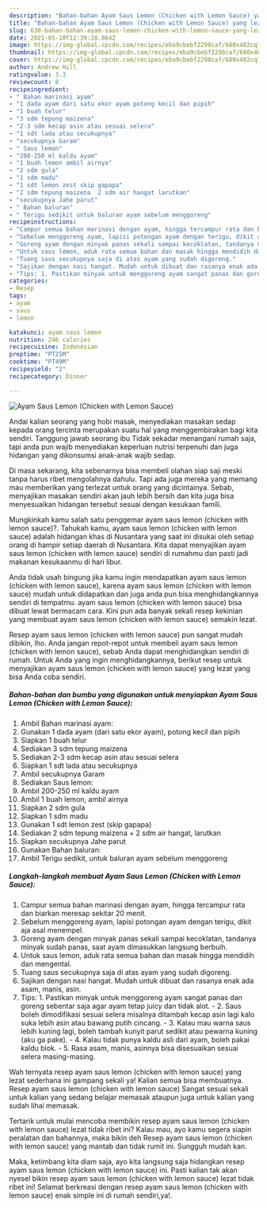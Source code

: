 ```yaml
---
description: "Bahan-bahan Ayam Saus Lemon (Chicken with Lemon Sauce) yang lezat dan Mudah Dibuat"
title: "Bahan-bahan Ayam Saus Lemon (Chicken with Lemon Sauce) yang lezat dan Mudah Dibuat"
slug: 630-bahan-bahan-ayam-saus-lemon-chicken-with-lemon-sauce-yang-lezat-dan-mudah-dibuat
date: 2021-05-10T12:39:28.864Z
image: https://img-global.cpcdn.com/recipes/eba9cbebf2298caf/680x482cq70/ayam-saus-lemon-chicken-with-lemon-sauce-foto-resep-utama.jpg
thumbnail: https://img-global.cpcdn.com/recipes/eba9cbebf2298caf/680x482cq70/ayam-saus-lemon-chicken-with-lemon-sauce-foto-resep-utama.jpg
cover: https://img-global.cpcdn.com/recipes/eba9cbebf2298caf/680x482cq70/ayam-saus-lemon-chicken-with-lemon-sauce-foto-resep-utama.jpg
author: Andrew Hill
ratingvalue: 3.3
reviewcount: 8
recipeingredient:
- " Bahan marinasi ayam"
- "1 dada ayam dari satu ekor ayam potong kecil dan pipih"
- "1 buah telur"
- "3 sdm tepung maizena"
- "2-3 sdm kecap asin atau sesuai selera"
- "1 sdt lada atau secukupnya"
- "secukupnya Garam"
- " Saus lemon"
- "200-250 ml kaldu ayam"
- "1 buah lemon ambil airnya"
- "2 sdm gula"
- "1 sdm madu"
- "1 sdt lemon zest skip gapapa"
- "2 sdm tepung maizena  2 sdm air hangat larutkan"
- "secukupnya Jahe parut"
- " Bahan baluran"
- " Terigu sedikit untuk baluran ayam sebelum menggoreng"
recipeinstructions:
- "Campur semua bahan marinasi dengan ayam, hingga tercampur rata dan biarkan meresap sekitar 20 menit."
- "Sebelum menggoreng ayam, lapisi potongan ayam dengan terigu, dikit aja asal menempel."
- "Goreng ayam dengan minyak panas sekali sampai kecoklatan, tandanya minyak sudah panas, saat ayam dimasukkan langsung berbuih."
- "Untuk saus lemon, aduk rata semua bahan dan masak hingga mendidih dan mengental."
- "Tuang saus secukupnya saja di atas ayam yang sudah digoreng."
- "Sajikan dengan nasi hangat. Mudah untuk dibuat dan rasanya enak ada asam, manis, asin."
- "Tips: 1. Pastikan minyak untuk menggoreng ayam sangat panas dan goreng sebentar saja agar ayam tetap juicy dan tidak alot. 2. Saus boleh dimodifikasi sesuai selera misalnya ditambah kecap asin lagi kalo suka lebih asin atau bawang putih cincang. 3. Kalau mau warna saus lebih kuning lagi, boleh tambah kunyit parut sedikit atau pewarna kuning (aku ga pake). 4. Kalau tidak punya kaldu asli dari ayam, boleh pakai kaldu blok. 5. Rasa asam, manis, asinnya bisa disesuaikan sesuai selera masing-masing."
categories:
- Resep
tags:
- ayam
- saus
- lemon

katakunci: ayam saus lemon 
nutrition: 246 calories
recipecuisine: Indonesian
preptime: "PT25M"
cooktime: "PT49M"
recipeyield: "2"
recipecategory: Dinner

---
```



![Ayam Saus Lemon (Chicken with Lemon Sauce)](https://img-global.cpcdn.com/recipes/eba9cbebf2298caf/680x482cq70/ayam-saus-lemon-chicken-with-lemon-sauce-foto-resep-utama.jpg)

Andai kalian seorang yang hobi masak, menyediakan masakan sedap kepada orang tercinta merupakan suatu hal yang menggembirakan bagi kita sendiri. Tanggung jawab seorang ibu Tidak sekadar menangani rumah saja, tapi anda pun wajib menyediakan keperluan nutrisi terpenuhi dan juga hidangan yang dikonsumsi anak-anak wajib sedap.

Di masa  sekarang, kita sebenarnya bisa membeli olahan siap saji meski tanpa harus ribet mengolahnya dahulu. Tapi ada juga mereka yang memang mau memberikan yang terlezat untuk orang yang dicintainya. Sebab, menyajikan masakan sendiri akan jauh lebih bersih dan kita juga bisa menyesuaikan hidangan tersebut sesuai dengan kesukaan famili. 



Mungkinkah kamu salah satu penggemar ayam saus lemon (chicken with lemon sauce)?. Tahukah kamu, ayam saus lemon (chicken with lemon sauce) adalah hidangan khas di Nusantara yang saat ini disukai oleh setiap orang di hampir setiap daerah di Nusantara. Kita dapat menyajikan ayam saus lemon (chicken with lemon sauce) sendiri di rumahmu dan pasti jadi makanan kesukaanmu di hari libur.

Anda tidak usah bingung jika kamu ingin mendapatkan ayam saus lemon (chicken with lemon sauce), karena ayam saus lemon (chicken with lemon sauce) mudah untuk didapatkan dan juga anda pun bisa menghidangkannya sendiri di tempatmu. ayam saus lemon (chicken with lemon sauce) bisa dibuat lewat bermacam cara. Kini pun ada banyak sekali resep kekinian yang membuat ayam saus lemon (chicken with lemon sauce) semakin lezat.

Resep ayam saus lemon (chicken with lemon sauce) pun sangat mudah dibikin, lho. Anda jangan repot-repot untuk membeli ayam saus lemon (chicken with lemon sauce), sebab Anda dapat menghidangkan sendiri di rumah. Untuk Anda yang ingin menghidangkannya, berikut resep untuk menyajikan ayam saus lemon (chicken with lemon sauce) yang lezat yang bisa Anda coba sendiri.

<!--inarticleads1-->

##### Bahan-bahan dan bumbu yang digunakan untuk menyiapkan Ayam Saus Lemon (Chicken with Lemon Sauce):

1. Ambil  Bahan marinasi ayam:
1. Gunakan 1 dada ayam (dari satu ekor ayam), potong kecil dan pipih
1. Siapkan 1 buah telur
1. Sediakan 3 sdm tepung maizena
1. Sediakan 2-3 sdm kecap asin atau sesuai selera
1. Siapkan 1 sdt lada atau secukupnya
1. Ambil secukupnya Garam
1. Sediakan  Saus lemon:
1. Ambil 200-250 ml kaldu ayam
1. Ambil 1 buah lemon, ambil airnya
1. Siapkan 2 sdm gula
1. Siapkan 1 sdm madu
1. Gunakan 1 sdt lemon zest (skip gapapa)
1. Sediakan 2 sdm tepung maizena + 2 sdm air hangat, larutkan
1. Siapkan secukupnya Jahe parut
1. Gunakan  Bahan baluran:
1. Ambil  Terigu sedikit, untuk baluran ayam sebelum menggoreng




<!--inarticleads2-->

##### Langkah-langkah membuat Ayam Saus Lemon (Chicken with Lemon Sauce):

1. Campur semua bahan marinasi dengan ayam, hingga tercampur rata dan biarkan meresap sekitar 20 menit.
1. Sebelum menggoreng ayam, lapisi potongan ayam dengan terigu, dikit aja asal menempel.
1. Goreng ayam dengan minyak panas sekali sampai kecoklatan, tandanya minyak sudah panas, saat ayam dimasukkan langsung berbuih.
1. Untuk saus lemon, aduk rata semua bahan dan masak hingga mendidih dan mengental.
1. Tuang saus secukupnya saja di atas ayam yang sudah digoreng.
1. Sajikan dengan nasi hangat. Mudah untuk dibuat dan rasanya enak ada asam, manis, asin.
1. Tips: 1. Pastikan minyak untuk menggoreng ayam sangat panas dan goreng sebentar saja agar ayam tetap juicy dan tidak alot. - 2. Saus boleh dimodifikasi sesuai selera misalnya ditambah kecap asin lagi kalo suka lebih asin atau bawang putih cincang. - 3. Kalau mau warna saus lebih kuning lagi, boleh tambah kunyit parut sedikit atau pewarna kuning (aku ga pake). - 4. Kalau tidak punya kaldu asli dari ayam, boleh pakai kaldu blok. - 5. Rasa asam, manis, asinnya bisa disesuaikan sesuai selera masing-masing.




Wah ternyata resep ayam saus lemon (chicken with lemon sauce) yang lezat sederhana ini gampang sekali ya! Kalian semua bisa membuatnya. Resep ayam saus lemon (chicken with lemon sauce) Sangat sesuai sekali untuk kalian yang sedang belajar memasak ataupun juga untuk kalian yang sudah lihai memasak.

Tertarik untuk mulai mencoba membikin resep ayam saus lemon (chicken with lemon sauce) lezat tidak ribet ini? Kalau mau, ayo kamu segera siapin peralatan dan bahannya, maka bikin deh Resep ayam saus lemon (chicken with lemon sauce) yang mantab dan tidak rumit ini. Sungguh mudah kan. 

Maka, ketimbang kita diam saja, ayo kita langsung saja hidangkan resep ayam saus lemon (chicken with lemon sauce) ini. Pasti kalian tak akan nyesel bikin resep ayam saus lemon (chicken with lemon sauce) lezat tidak ribet ini! Selamat berkreasi dengan resep ayam saus lemon (chicken with lemon sauce) enak simple ini di rumah sendiri,ya!.

